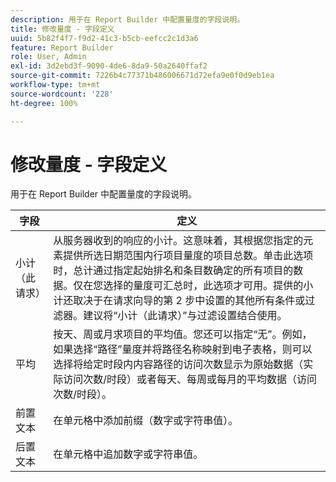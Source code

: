 ```yaml
---
description: 用于在 Report Builder 中配置量度的字段说明。
title: 修改量度 - 字段定义
uuid: 5b82f4f7-f9d2-41c3-b5cb-eefcc2c1d3a6
feature: Report Builder
role: User, Admin
exl-id: 3d2ebd3f-9090-4de6-8da9-50a2640ffaf2
source-git-commit: 7226b4c77371b486006671d72efa9e0f0d9eb1ea
workflow-type: tm+mt
source-wordcount: '228'
ht-degree: 100%

---
```


# 修改量度 - 字段定义

用于在 Report Builder 中配置量度的字段说明。

| 字段 | 定义 |
|--- |--- |
| 小计（此请求） | 从服务器收到的响应的小计。这意味着，其根据您指定的元素提供所选日期范围内行项目量度的项目总数。单击此选项时，总计通过指定起始排名和条目数确定的所有项目的数据。仅在您选择的量度可汇总时，此选项才可用。提供的小计还取决于在请求向导的第 2 步中设置的其他所有条件或过滤器。建议将“小计（此请求）”与过滤设置结合使用。 |
| 平均 | 按天、周或月求项目的平均值。您还可以指定“无”。例如，如果选择“路径”量度并将路径名称映射到电子表格，则可以选择将给定时段内内容路径的访问次数显示为原始数据（实际访问次数/时段）或者每天、每周或每月的平均数据（访问次数/时段）。 |
| 前置文本 | 在单元格中添加前缀（数字或字符串值）。 |
| 后置文本 | 在单元格中追加数字或字符串值。 |
